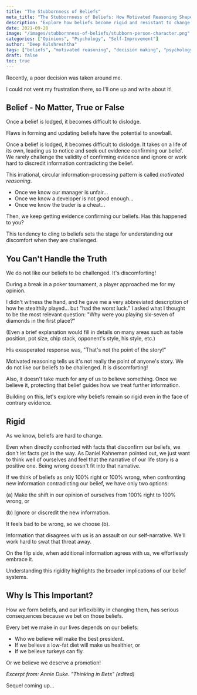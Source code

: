 ```yaml
---
title: "The Stubbornness of Beliefs"
meta_title: "The Stubbornness of Beliefs: How Motivated Reasoning Shapes Our Decisions | Psychology"
description: "Explore how beliefs become rigid and resistant to change through motivated reasoning. Learn why we cling to false beliefs and how this affects our decision-making process."
date: 2021-09-28
image: "/images/stubbornness-of-beliefs/stubborn-person-character.png"
categories: ["Opinions", "Psychology", "Self-Improvement"]
author: "Deep Kulshreshtha"
tags: ["beliefs", "motivated reasoning", "decision making", "psychology"]
draft: false
toc: true
---
```


Recently, a poor decision was taken around me.

I could not vent my frustration there, so I'll one up and write about it!

## Belief - No Matter, True or False

Once a belief is lodged, it becomes difficult to dislodge.

Flaws in forming and updating beliefs have the potential to snowball.

Once a belief is lodged, it becomes difficult to dislodge. It takes on a life of its own, leading us to notice and seek out evidence confirming our belief. We rarely challenge the validity of confirming evidence and ignore or work hard to discredit information contradicting the belief.

This irrational, circular information-processing pattern is called *motivated reasoning*.

- Once we know our manager is unfair...
- Once we know a developer is not good enough...
- Once we know the trader is a cheat...

Then, we keep getting evidence confirming our beliefs. Has this happened to you?

This tendency to cling to beliefs sets the stage for understanding our discomfort when they are challenged.

## You Can't Handle the Truth

We do not like our beliefs to be challenged. It's discomforting!

During a break in a poker tournament, a player approached me for my opinion.

I didn't witness the hand, and he gave me a very abbreviated description of how he stealthily played... but "had the worst luck." I asked what I thought to be the most relevant question: "Why were you playing six-seven of diamonds in the first place?"

(Even a brief explanation would fill in details on many areas such as table position, pot size, chip stack, opponent's style, his style, etc.)

His exasperated response was, "That's not the point of the story!"

Motivated reasoning tells us it's not really the point of anyone's story. We do not like our beliefs to be challenged. It is discomforting!

Also, it doesn't take much for any of us to believe something. Once we believe it, protecting that belief guides how we treat further information.

Building on this, let's explore why beliefs remain so rigid even in the face of contrary evidence.

## Rigid

As we know, beliefs are hard to change.

Even when directly confronted with facts that disconfirm our beliefs, we don't let facts get in the way. As Daniel Kahneman pointed out, we just want to think well of ourselves and feel that the narrative of our life story is a positive one. Being wrong doesn't fit into that narrative.

If we think of beliefs as only 100% right or 100% wrong, when confronting new information contradicting our belief, we have only two options:

(a) Make the shift in our opinion of ourselves from 100% right to 100% wrong, or

(b) Ignore or discredit the new information.

It feels bad to be wrong, so we choose (b).

Information that disagrees with us is an assault on our self-narrative. We'll work hard to swat that threat away.

On the flip side, when additional information agrees with us, we effortlessly embrace it.

Understanding this rigidity highlights the broader implications of our belief systems.

## Why Is This Important?

How we form beliefs, and our inflexibility in changing them, has serious consequences because we bet on those beliefs.

Every bet we make in our lives depends on our beliefs:

- Who we believe will make the best president.
- If we believe a low-fat diet will make us healthier, or
- If we believe turkeys can fly.

Or we believe we deserve a promotion!

*Excerpt from: Annie Duke. "Thinking in Bets" (edited)*

Sequel coming up...

